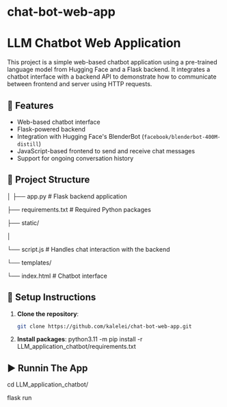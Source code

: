 # chat-bot-web-app

# LLM Chatbot Web Application

This project is a simple web-based chatbot application using a pre-trained language model from Hugging Face and a Flask backend. It integrates a chatbot interface with a backend API to demonstrate how to communicate between frontend and server using HTTP requests.

## 🚀 Features

- Web-based chatbot interface
- Flask-powered backend
- Integration with Hugging Face's BlenderBot (`facebook/blenderbot-400M-distill`)
- JavaScript-based frontend to send and receive chat messages
- Support for ongoing conversation history

## 📁 Project Structure

│
├── app.py # Flask backend application

├── requirements.txt # Required Python packages

├── static/

│ 

└── script.js # Handles chat interaction with the backend

└── templates/

└── index.html # Chatbot interface

## 🔧 Setup Instructions

1. **Clone the repository**:
   ```bash
   git clone https://github.com/kalelei/chat-bot-web-app.git

2. **Install packages**:
   python3.11 -m pip install -r LLM_application_chatbot/requirements.txt


## ▶️ Runnin The App
cd LLM_application_chatbot/

flask run
